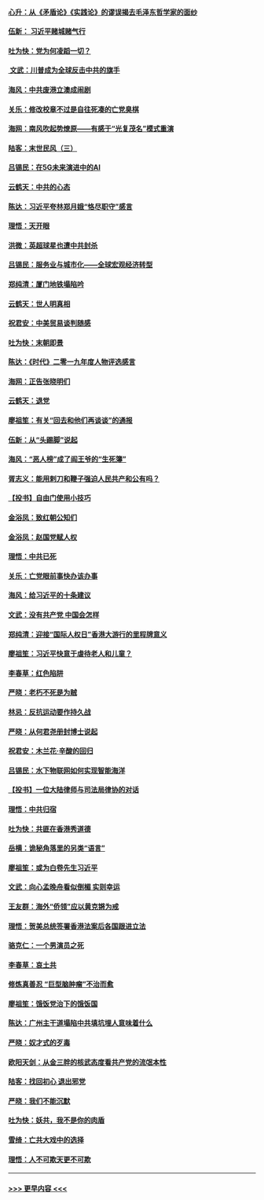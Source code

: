 #### [心升：从《矛盾论》《实践论》的谬误揭去毛泽东哲学家的面纱](../pages/nsc993/n11736962.md?t=12220355) 
#### [伍新： 习近平赌城赌气行](../pages/nsc993/n11736929.md?t=12220355) 
#### [吐为快：党为何凌蹈一切？](../pages/nsc993/n11736915.md?t=12220355) 
#### [ 文武：川普成为全球反击中共的旗手](../pages/nsc993/n11736882.md?t=12220355) 
#### [海风：中共废港立澳成闹剧](../pages/nsc993/n11735857.md?t=12220355) 
#### [关乐：修改校章不过是自往死凑的亡党臭棋](../pages/nsc993/n11735097.md?t=12220355) 
#### [海网：南风吹起势燎原——有感于“光复茂名”模式重演](../pages/nsc993/n11732308.md?t=12220355) 
#### [陆客：末世民风（三）](../pages/nsc993/n11732211.md?t=12220355) 
#### [吕锡民：在5G未来演进中的AI](../pages/nsc993/n11730010.md?t=12220355) 
#### [云鹤天：中共的心态](../pages/nsc993/n11729906.md?t=12220355) 
#### [陈达：习近平夸林郑月娥“恪尽职守”感言](../pages/nsc993/n11729881.md?t=12220355) 
#### [理悟：天开眼](../pages/nsc993/n11729699.md?t=12220355) 
#### [洪微：英超球星也遭中共封杀](../pages/nsc993/n11727243.md?t=12220355) 
#### [吕锡民：服务业与城市化——全球宏观经济转型](../pages/nsc993/n11725845.md?t=12220355) 
#### [郑纯清：厦门地铁塌陷吟](../pages/nsc993/n11725813.md?t=12220355) 
#### [云鹤天：世人明真相](../pages/nsc993/n11725621.md?t=12220355) 
#### [祝君安：中美贸易谈判随感](../pages/nsc993/n11725609.md?t=12220355) 
#### [吐为快：末朝即景](../pages/nsc993/n11723365.md?t=12220355) 
#### [陈达：《时代》二零一九年度人物评选感言](../pages/nsc993/n11723337.md?t=12220355) 
#### [海网：正告张晓明们](../pages/nsc993/n11723228.md?t=12220355) 
#### [云鹤天：退党](../pages/nsc993/n11723056.md?t=12220355) 
#### [廖祖笙：有关“回去和他们再谈谈”的通报](../pages/nsc993/n11722442.md?t=12220355) 
#### [伍新：从“头踢脚”说起](../pages/nsc993/n11722429.md?t=12220355) 
#### [海风：“恶人榜”成了阎王爷的“生死簿”](../pages/nsc993/n11722272.md?t=12220355) 
#### [胥志义：能用剌刀和鞭子强迫人民共产和公有吗？](../pages/nsc993/n11720569.md?t=12220355) 
#### [【投书】自由门使用小技巧](../pages/nsc993/n11720180.md?t=12220355) 
#### [金浴凤：致红朝公知们](../pages/nsc993/n11720563.md?t=12220355) 
#### [金浴凤：赵国党赋人权](../pages/nsc993/n11720533.md?t=12220355) 
#### [理悟：中共已死](../pages/nsc993/n11720233.md?t=12220355) 
#### [关乐：亡党眼前事快办该办事](../pages/nsc993/n11719160.md?t=12220355) 
#### [海风：给习近平的十条建议](../pages/nsc993/n11717616.md?t=12220355) 
#### [文武：没有共产党 中国会怎样](../pages/nsc993/n11717584.md?t=12220355) 
#### [郑纯清：迎接“国际人权日”香港大游行的里程牌意义](../pages/nsc993/n11717417.md?t=12220355) 
#### [廖祖笙：习近平快意于虐待老人和儿童？](../pages/nsc993/n11715313.md?t=12220355) 
#### [李春草：红色陷阱](../pages/nsc993/n11715029.md?t=12220355) 
#### [严晓：老朽不死是为贼](../pages/nsc993/n11712910.md?t=12220355) 
#### [林忌：反抗运动要作持久战](../pages/nsc993/n11712623.md?t=12220355) 
#### [严晓：从何君尧册封博士说起](../pages/nsc993/n11712465.md?t=12220355) 
#### [祝君安：木兰花·辛酸的回归](../pages/nsc993/n11712381.md?t=12220355) 
#### [吕锡民：水下物联网如何实现智能海洋](../pages/nsc993/n11711158.md?t=12220355) 
#### [【投书】一位大陆律师与司法局律协的对话](../pages/nsc993/n11709675.md?t=12220355) 
#### [理悟：中共归宿](../pages/nsc993/n11710059.md?t=12220355) 
#### [吐为快：共匪在香港秀道德](../pages/nsc993/n11709979.md?t=12220355) 
#### [岳横：诡秘角落里的另类“语言”](../pages/nsc993/n11709792.md?t=12220355) 
#### [廖祖笙：或为白卷先生习近平](../pages/nsc993/n11708330.md?t=12220355) 
#### [文武：向心孟晚舟看似倒楣 实则幸运](../pages/nsc993/n11708236.md?t=12220355) 
#### [王友群：海外“侨领”应以黄克锵为戒](../pages/nsc993/n11706176.md?t=12220355) 
#### [理悟：贺美总统签署香港法案后各国跟进立法](../pages/nsc993/n11706853.md?t=12220355) 
#### [骆克仁：一个男演员之死](../pages/nsc993/n11706677.md?t=12220355) 
#### [李春草：哀土共](../pages/nsc993/n11706255.md?t=12220355) 
#### [修炼真善忍 “巨型脑肿瘤”不治而愈](../pages/nsc993/n11705340.md?t=12220355) 
#### [廖祖笙：饿饭党治下的饿饭国](../pages/nsc993/n11705085.md?t=12220355) 
#### [陈达：广州主干道塌陷中共填坑埋人意味着什么](../pages/nsc993/n11705046.md?t=12220355) 
#### [严晓：奴才式的歹毒](../pages/nsc993/n11704826.md?t=12220355) 
#### [欧阳天剑：从金三胖的核武态度看共产党的流氓本性](../pages/nsc993/n11702238.md?t=12220355) 
#### [陆客：找回初心 退出邪党](../pages/nsc993/n11702213.md?t=12220355) 
#### [严晓：我们不能沉默](../pages/nsc993/n11702110.md?t=12220355) 
#### [吐为快：妖共，我不是你的肉盾](../pages/nsc993/n11701366.md?t=12220355) 
#### [雪绮：亡共大戏中的选择](../pages/nsc993/n11699922.md?t=12220355) 
#### [理悟：人不可欺天更不可欺](../pages/nsc993/n11699657.md?t=12220355) 

----
#### [ >>> 更早内容 <<< ](../indexes/nsc993-earlier.md)

